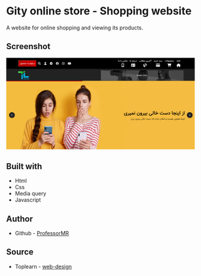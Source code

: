 # Gity online store - Shopping website

A website for online shopping and viewing its products.

## Screenshot

![Design preview for the shopping website](./images/desktop-preview.png)

## Built with

- Html
- Css
- Media query
- Javascript

## Author

- Github - [ProfessorMR](https://github.com/ProfessorMR)

## Source

- Toplearn - [web-design](https://toplearn.com/courses/web-design/%D8%B7%D8%B1%D8%A7%D8%AD%DB%8C-%D9%88%D8%A8-%D9%BE%DB%8C%D8%B4%D8%B1%D9%81%D8%AA%D9%87-plus-12-%D9%BE%D8%B1%D9%88%DA%98%D9%87-%D8%B9%D9%85%D9%84%DB%8C)
